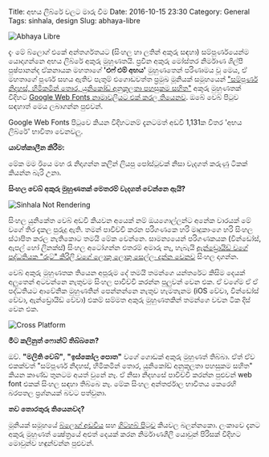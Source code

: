 Title: අභය ලිබ්රේ වලට මාරු වීම
Date: 2016-10-15 23:30
Category: General
Tags: sinhala, design
Slug: abhaya-libre

![Abhaya Libre]({filename}/images/abhaya-libre.png)

දැං මේ බ්ලොග් එකේ අන්තර්ගතයට (සිංහල හා ලතින් අකුරු සඳහා) සම්පූර්ණයෙන්ම යොදාගන්නෙ 
අභය ලිබ්රේ අකුරු මුහුණතයි. ප්‍රවීන අකුරු මෝස්තර නිර්මාණ ශිල්පී පුෂ්පානන්ද ඒකනායක 
මහතාගේ  **'එෆ් එම් අභය'** මුහුණතෙන් පරිණාමය වූ මෙය, ඒ මහතාගේ පූර්ණ සහය ඇතිව 
පැතුම් එගොඩවත්ත ප්‍රමුඛ මූනියක් සමූහයෙන් 
["සම්පූර්ණ නිදහස්, හිමිකමින් තොර, යුනිකෝඩ් අනුකූලතා පහසුකම සහිත"][1] අකුරු 
මුහුණතක් විදිහට [Google Web Fonts නාමාවලියට එක් කරල තියෙනව][2]. ඔබේ වෙබ් 
පිටුව සඳහාත් මෙය ලබාගන්න පුළුවන්. 

Google Web Fonts පිටුවෙ කියන විදිහටනම් දැනටමත් අඩවි 1,131ක විතර 'අභය ලිබ්රේ' 
භාවිතා වෙනවලු.

**යාවත්කාලීන කිරීම:**

මේක මම ඊයෙ මහ රෑ නිදාගන්න කලින් ලියපු පෝස්ටුවක් නිසා වැදගත් කරුණු ටිකක් කියන්න බැරි
උනා.

**සිංහල වෙබ් අකුරු මුහුණතක් මෙතරම් වැදගත් වෙන්නෙ ඇයි?**

![Sinhala Not Rendering]({filename}/images/sinhala-not-rendering.jpg)

සිංහල යුනිකේත වෙබ් අඩවි කියවන අයෙක් නම් ඔයගොල්ලන්ට අනේක වාරයක් මේ වගේ තිර දැකල
පුරුදු ඇති. තමන් පාවිච්චි කරන පරිගණකෙ හරි මෘදුකාංගෙ හරි සිංහල ස්ථාපිත කරල නැතිකොට 
තමයි මේක වෙන්නෙ. සාමන්‍යයෙන් පරිගණකයක (වින්ඩෝස්, ඇපල් හෝ ලිනක්ස්) සිංහල 
අටෝගන්න එතරම් අමාරු නෑ, හැබැයි [ඇන්ඩ්‍රොයිඩ් වගේ පද්ධතියක "රූට්" කිරිලි වගේ ලොකු
ලොකු සෙල්ලං දාන්න වෙනව][3] සිංහල දාගන්න. 

වෙබ් අකුරු මුහුණතක තියෙන අපූරුම දේ තමයි තමන්ගෙ යන්තරේට කිසිම දෙයක් අලුතෙන් 
අටවන්නෙ නැතුවම සිංහල පාවිච්චි කරන්න පුලුවන් වෙන එක. ඒ වගේම ඒ ඒ පද්ධතියට ආවේනික
මුහුණතින් පෙන්නන්නෙ නැතුව හැමතැනම (iOS වේවා, වින්ඩෝස් වේවා, ඇන්ඩ්‍රොයිඩ් වේවා) 
එකම් සම්මත අකුරු මුහුණතකින්  තමන්ගෙ වචන ටික දිස් වෙන එක.

![Cross Platform]({filename}/images/abhaya-libre-ios-android.jpg)

**මීට කලිනුත් ෆොන්ට් තිබ්බනෙ?**

ඔව්. **"මලිති වෙබ්"**, **"ඉස්කෝල පොත"** වගේ ගොඩක් අකුරු මුහුණත් තිබ්බා. ඒත් 
ඒව එකක්වත්  "සම්පූර්ණ නිදහස්, හිමිකමින් තොර, යුනිකෝඩ් අනුකූලතා පහසුකම සහිත" කියන 
කාණ්ඩ තුනටම අයත් වුනේ නෑ. ඒ නිසා නිදහසේ පාවිච්චි කරන්න පුළුවන් web font එකක් සිංහල 
සඳහා තිබ්බෙ නෑ. මේක සිංහල අන්තර්ජාල භාවිතය කෙරෙහි බරපතල ප්‍රශ්නයක් බවට පත්වුනා.

**තව තොරතුරු තියෙනවද?**

මූනියක් සමූහයේ [බ්ලොග් අඩවිය][4] සහ [ගිට්හබ් පිටුව][5] කියවල බලන්නකො. ලංකාවෙ
දැනට අකුරු මුහුණත් ක්‍ෂේත්‍රයේ අළුත් දෙයක් කරන නිර්මාණශීලී යොවුන් පිරිසක් විදිහට මොවුන්ව 
හඳුන්වන්න පුළුවන්.

[1]: https://github.com/mooniak/abhaya-libre-font
[2]: https://fonts.google.com/specimen/Abhaya+Libre
[3]: http://blog.malinthe.com/2014/04/how-to-get-perfect-sinhala-text-on-android-4-4-kitkat/
[4]: http://blog.mooniak.com/
[5]: https://github.com/mooniak/


